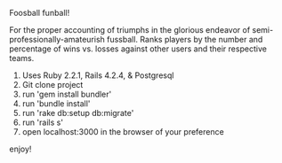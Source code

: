 Foosball funball!

For the proper accounting of triumphs in the glorious endeavor of semi-professionally-amateurish fussball. Ranks players by the number and percentage of wins vs. losses against other users and their respective teams.

1. Uses Ruby 2.2.1, Rails 4.2.4, & Postgresql
2. Git clone project
3. run 'gem install bundler'
4. run 'bundle install'
5. run 'rake db:setup db:migrate'
6. run 'rails s'
7. open localhost:3000 in the browser of your preference


enjoy!
